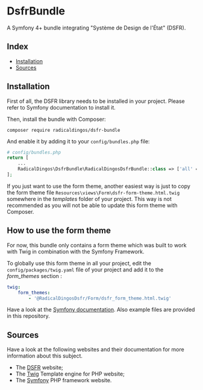 # DsfrBundle
A Symfony 4+ bundle integrating "Système de Design de l'État" (DSFR).

## Index
 * [Installation](#installation)
 * [Sources](#sources)

## Installation

First of all, the DSFR library needs to be installed in your project. Please refer to Symfony documentation to install it.

Then, install the bundle with Composer:
```
composer require radicaldingos/dsfr-bundle
```

And enable it by adding it to your `config/bundles.php` file:

```php
# config/bundles.php
return [
    ...
    RadicalDingos\DsfrBundle\RadicalDingosDsfrBundle::class => ['all' => true],
];
```

If you just want to use the form theme, another easiest way is just to copy the form theme file `Resources\views\Form\dsfr-form-theme.html.twig` somewhere in the *templates* folder of your project. This way is not recommended as you will not be able to update this form theme with Composer.


## How to use the form theme

For now, this bundle only contains a form theme which was built to work with Twig in combination with the Symfony Framework.

To globally use this form theme in all your project, edit the `config/packages/twig.yaml` file of your project and add it to the *form_themes* section :
```yaml
twig:
    form_themes:
        - '@RadicalDingosDsfr/Form/dsfr_form_theme.html.twig'
```

Have a look at the [Symfony documentation](https://symfony.com/doc/current/form/form_customization.html#making-application-wide-customizations). Also example files are provided in this repository.


## Sources

Have a look at the following websites and their documentation for more information about this subject.

 * The [DSFR](https://www.systeme-de-design.gouv.fr/) website;
 * The [Twig](http://twig.sensiolabs.org/) Template engine for PHP website;
 * The [Symfony](http://symfony.com/) PHP framework website.
